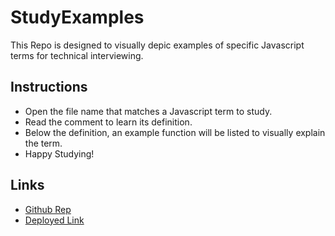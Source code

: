 # StudyExamples

This Repo is designed to visually depic examples of specific Javascript terms for technical interviewing.

## Instructions

* Open the file name that matches a Javascript term to study.
* Read the comment to learn its definition.
* Below the definition, an example function will be listed to visually explain the term.
* Happy Studying!

## Links
* [Github Rep](https://github.com/Moon-Ingenium/StudyExamples)
* [Deployed Link](https://moon-ingenium.github.io/StudyExamples/)